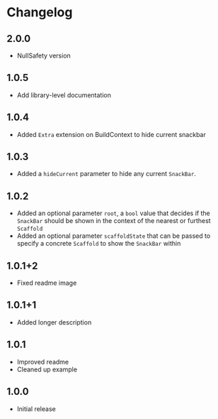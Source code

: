 # Changelog

## 2.0.0
- NullSafety version
## 1.0.5

- Add library-level documentation

## 1.0.4

- Added `Extra` extension on BuildContext to hide current snackbar

## 1.0.3

- Added a `hideCurrent` parameter to hide any current `SnackBar`.

## 1.0.2

- Added an optional parameter `root`, a `bool` value that decides if the `SnackBar` should be shown in the context of the nearest or furthest `Scaffold`
- Added an optional parameter `scaffoldState` that can be passed to specify a concrete `Scaffold` to show the `SnackBar` within

## 1.0.1+2

- Fixed readme image

## 1.0.1+1

- Added longer description

## 1.0.1

- Improved readme
- Cleaned up example

## 1.0.0

- Initial release

